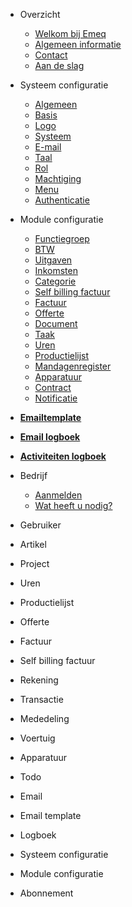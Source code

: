 - Overzicht

  - [Welkom bij Emeq](README.md)
  - [Algemeen informatie](overview/algemeen-informatie.md)
  - [Contact](overview/contact.md)
  - [Aan de slag](overview/aandeslag.md)
  
- Systeem configuratie

  - [Algemeen](configuration-system/algemeen)
  - [Basis](configuration-system/basis)
  - [Logo](configuration-system/logo)
  - [Systeem](configuration-system/systeem)
  - [E-mail](configuration-system/email)
  - [Taal](configuration-system/taal)
  - [Rol](configuration-system/rol)
  - [Machtiging](configuration-system/machtiging)
  - [Menu](configuration-system/menu)
  - [Authenticatie](configuration-system/authenticatie)

- Module configuratie

  - [Functiegroep](configuration-module/functiegroep.md)
  - [BTW](configuration-module/btw.md)
  - [Uitgaven](configuration-module/uitgaven.md)
  - [Inkomsten](configuration-module/inkomsten.md)
  - [Categorie](configuration-module/categorie.md)
  - [Self billing factuur](configuration-module/selfbilling.md)
  - [Factuur](configuration-module/factuur.md)
  - [Offerte](configuration-module/offerte.md)
  - [Document](configuration-module/document.md)
  - [Taak](configuration-module/taak.md)
  - [Uren](configuration-module/uren.md)
  - [Productielijst](configuration-module/productielijst.md)
  - [Mandagenregister](configuration-module/mandagenregister.md)
  - [Apparatuur](configuration-module/apparatuur.md)
  - [Contract](configuration-module/contract.md)
  - [Notificatie](configuration-module/notificatie.md)

- **[Emailtemplate](email-template/beschrijving.md)** 

- **[Email logboek](email/beschrijving.md)**

- **[Activiteiten logboek](logbook/beschrijving.md)**

- Bedrijf

  - [Aanmelden](subscription/join_emeq.md)
  - [Wat heeft u nodig?](subscription/requirements.md) 

- Gebruiker
- Artikel
- Project
- Uren
- Productielijst
- Offerte
- Factuur
- Self billing factuur
- Rekening
- Transactie
- Mededeling
- Voertuig
- Apparatuur
- Todo
- Email
- Email template
- Logboek
- Systeem configuratie
- Module configuratie
- Abonnement

